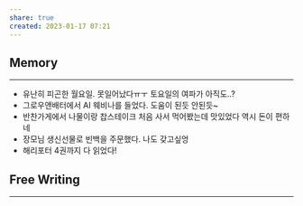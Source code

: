 ```yaml
---
share: true
created: 2023-01-17 07:21
---
```


## Memory
---
- 유난히 피곤한 월요일. 못일어났다ㅠㅜ 토요일의 여파가 아직도..?
- 그로우앤배터에서 AI 웨비나를 들었다. 도움이 된듯 안된듯~
- 반찬가게에서 나물이랑 찹스테이크 처음 사서 먹어봤는데 맛있었다
  역시 돈이 편하네
- 장모님 생신선물로 빈백을 주문했다. 나도 갖고싶엉
- 해리포터 4권까지 다 읽었다! 



## Free Writing
---